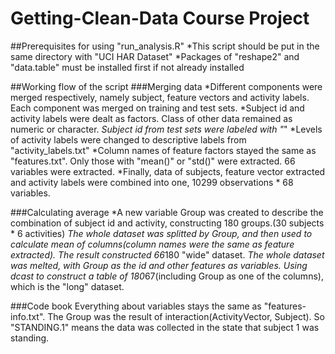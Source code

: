 # Getting-Clean-Data Course Project

##Prerequisites for using "run_analysis.R"
*This script should be put in the same directory with "UCI HAR Dataset"
*Packages of "reshape2" and "data.table" must be installed first if not already installed


##Working flow of the script
###Merging data
*Different components were merged respectively, namely subject, feature vectors and activity labels. Each component was merged on training and test sets.
*Subject id and activity labels were dealt as factors. Class of other data remained as numeric or character.
*Subject id from test sets were labeled with "*"
*Levels of activity labels were changed to descriptive labels from "activity_labels.txt"
*Column names of feature factors stayed the same as "features.txt". Only those with "mean()" or "std()" were extracted. 66 variables were extracted.
*Finally, data of subjects, feature vector extracted and activity labels were combined into one, 10299 observations * 68 variables.

###Calculating average
*A new variable Group was created to describe the combination of subject id and activity, constructing 180 groups.(30 subjects * 6 activities)
*The whole dataset was splitted by Group, and then used to calculate mean of columns(column names were the same as feature extracted). The result constructed 66*180 "wide" dataset.
*The whole dataset was melted, with Group as the id and other features as variables. Using dcast to construct a table of 180*67(including Group as one of the columns), which is the "long" dataset.

###Code book
Everything about variables stays the same as "features-info.txt". 
The Group was the result of interaction(ActivityVector, Subject). So "STANDING.1" means the data was collected in the state that subject 1 was standing. 